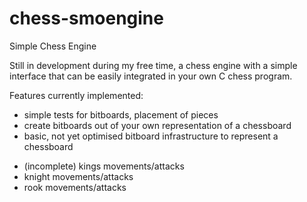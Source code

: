 chess-smoengine
===============

Simple Chess Engine

Still in development during my free time, a chess engine with a simple
interface that can be easily integrated in your own C chess program.

Features currently implemented:
- simple tests for bitboards, placement of pieces
- create bitboards out of your own representation of a chessboard
- basic, not yet optimised bitboard infrastructure to represent a chessboard
 * (incomplete) kings movements/attacks
 * knight movements/attacks
 * rook movements/attacks
